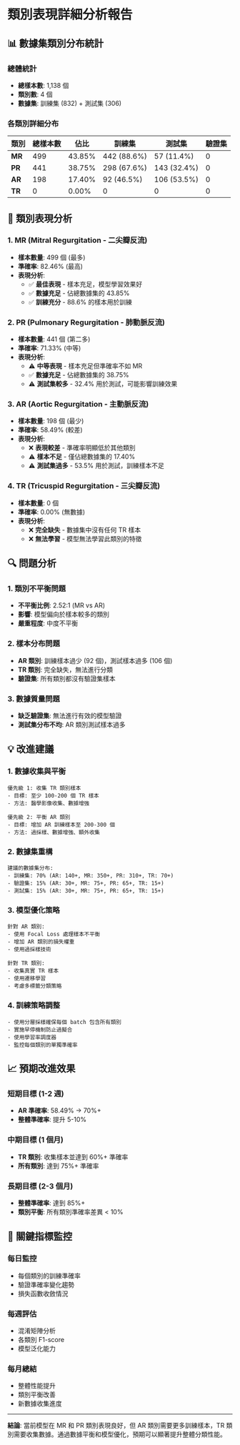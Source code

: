 # 類別表現詳細分析報告

## 📊 數據集類別分布統計

### 總體統計
- **總樣本數**: 1,138 個
- **類別數**: 4 個
- **數據集**: 訓練集 (832) + 測試集 (306)

### 各類別詳細分布

| 類別 | 總樣本數 | 佔比 | 訓練集 | 測試集 | 驗證集 |
|------|----------|------|--------|--------|--------|
| **MR** | 499 | 43.85% | 442 (88.6%) | 57 (11.4%) | 0 |
| **PR** | 441 | 38.75% | 298 (67.6%) | 143 (32.4%) | 0 |
| **AR** | 198 | 17.40% | 92 (46.5%) | 106 (53.5%) | 0 |
| **TR** | 0 | 0.00% | 0 | 0 | 0 |

## 🎯 類別表現分析

### 1. **MR (Mitral Regurgitation - 二尖瓣反流)**
- **樣本數量**: 499 個 (最多)
- **準確率**: 82.46% (最高)
- **表現分析**: 
  - ✅ **最佳表現** - 樣本充足，模型學習效果好
  - ✅ **數據充足** - 佔總數據集的 43.85%
  - ✅ **訓練充分** - 88.6% 的樣本用於訓練

### 2. **PR (Pulmonary Regurgitation - 肺動脈反流)**
- **樣本數量**: 441 個 (第二多)
- **準確率**: 71.33% (中等)
- **表現分析**:
  - ⚠️ **中等表現** - 樣本充足但準確率不如 MR
  - ✅ **數據充足** - 佔總數據集的 38.75%
  - ⚠️ **測試集較多** - 32.4% 用於測試，可能影響訓練效果

### 3. **AR (Aortic Regurgitation - 主動脈反流)**
- **樣本數量**: 198 個 (最少)
- **準確率**: 58.49% (較差)
- **表現分析**:
  - ❌ **表現較差** - 準確率明顯低於其他類別
  - ⚠️ **樣本不足** - 僅佔總數據集的 17.40%
  - ⚠️ **測試集過多** - 53.5% 用於測試，訓練樣本不足

### 4. **TR (Tricuspid Regurgitation - 三尖瓣反流)**
- **樣本數量**: 0 個
- **準確率**: 0.00% (無數據)
- **表現分析**:
  - ❌ **完全缺失** - 數據集中沒有任何 TR 樣本
  - ❌ **無法學習** - 模型無法學習此類別的特徵

## 🔍 問題分析

### 1. **類別不平衡問題**
- **不平衡比例**: 2.52:1 (MR vs AR)
- **影響**: 模型偏向於樣本較多的類別
- **嚴重程度**: 中度不平衡

### 2. **樣本分布問題**
- **AR 類別**: 訓練樣本過少 (92 個)，測試樣本過多 (106 個)
- **TR 類別**: 完全缺失，無法進行分類
- **驗證集**: 所有類別都沒有驗證集樣本

### 3. **數據質量問題**
- **缺乏驗證集**: 無法進行有效的模型驗證
- **測試集分布不均**: AR 類別測試樣本過多

## 💡 改進建議

### 1. **數據收集與平衡**
```
優先級 1: 收集 TR 類別樣本
- 目標: 至少 100-200 個 TR 樣本
- 方法: 醫學影像收集、數據增強

優先級 2: 平衡 AR 類別
- 目標: 增加 AR 訓練樣本至 200-300 個
- 方法: 過採樣、數據增強、額外收集
```

### 2. **數據集重構**
```
建議的數據集分布:
- 訓練集: 70% (AR: 140+, MR: 350+, PR: 310+, TR: 70+)
- 驗證集: 15% (AR: 30+, MR: 75+, PR: 65+, TR: 15+)
- 測試集: 15% (AR: 30+, MR: 75+, PR: 65+, TR: 15+)
```

### 3. **模型優化策略**
```
針對 AR 類別:
- 使用 Focal Loss 處理樣本不平衡
- 增加 AR 類別的損失權重
- 使用過採樣技術

針對 TR 類別:
- 收集真實 TR 樣本
- 使用遷移學習
- 考慮多標籤分類策略
```

### 4. **訓練策略調整**
```
- 使用分層採樣確保每個 batch 包含所有類別
- 實施早停機制防止過擬合
- 使用學習率調度器
- 監控每個類別的單獨準確率
```

## 📈 預期改進效果

### 短期目標 (1-2 週)
- **AR 準確率**: 58.49% → 70%+
- **整體準確率**: 提升 5-10%

### 中期目標 (1 個月)
- **TR 類別**: 收集樣本並達到 60%+ 準確率
- **所有類別**: 達到 75%+ 準確率

### 長期目標 (2-3 個月)
- **整體準確率**: 達到 85%+
- **類別平衡**: 所有類別準確率差異 < 10%

## 🎯 關鍵指標監控

### 每日監控
- 每個類別的訓練準確率
- 驗證準確率變化趨勢
- 損失函數收斂情況

### 每週評估
- 混淆矩陣分析
- 各類別 F1-score
- 模型泛化能力

### 每月總結
- 整體性能提升
- 類別平衡改善
- 新數據收集進度

---

**結論**: 當前模型在 MR 和 PR 類別表現良好，但 AR 類別需要更多訓練樣本，TR 類別需要收集數據。通過數據平衡和模型優化，預期可以顯著提升整體分類性能。 
